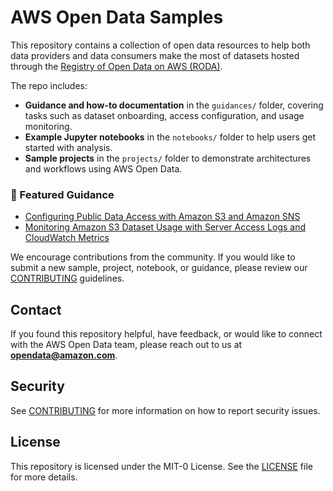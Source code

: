 # AWS Open Data Samples

This repository contains a collection of open data resources to help both data providers and data consumers make the most of datasets hosted through the [Registry of Open Data on AWS (RODA)](https://registry.opendata.aws/).

The repo includes:

- **Guidance and how-to documentation** in the `guidances/` folder, covering tasks such as dataset onboarding, access configuration, and usage monitoring.
- **Example Jupyter notebooks** in the `notebooks/` folder to help users get started with analysis.
- **Sample projects** in the `projects/` folder to demonstrate architectures and workflows using AWS Open Data.
  
### 📘 Featured Guidance
- [Configuring Public Data Access with Amazon S3 and Amazon SNS](guidances/configuring-public-data-access-with-S3-and-SNS.md)
- [Monitoring Amazon S3 Dataset Usage with Server Access Logs and CloudWatch Metrics](guidances/monitoring-Amazon-S3-dataset-usage-with-server-access-logs-and-CloudWatch-Metrics.md)

We encourage contributions from the community. If you would like to submit a new sample, project, notebook, or guidance, please review our [CONTRIBUTING](CONTRIBUTING.md) guidelines.

## Contact

If you found this repository helpful, have feedback, or would like to connect with the AWS Open Data team, please reach out to us at **opendata@amazon.com**.

## Security

See [CONTRIBUTING](CONTRIBUTING.md#security-issue-notifications) for more information on how to report security issues.

## License

This repository is licensed under the MIT-0 License. See the [LICENSE](LICENSE) file for more details.